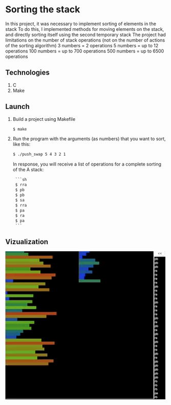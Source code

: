 # Sorting the stack

In this project, it was necessary to implement sorting of elements in the stack
To do this, I implemented methods for moving elements on the stack, and directly sorting itself using the second temporary stack
The project had limitations on the number of stack operations (not on the number of actions of the sorting algorithm)
3 numbers = 2 operations
5 numbers = up to 12 operations
100 numbers = up to 700 operations
500 numbers = up to 6500 operations

## Technologies

1. C
2. Make

## Launch

1. Build a project using Makefile

   ```sh
   $ make
   ```

2. Run the program with the arguments (as numbers) that you want to sort, like this:

   ```sh
   $ ./push_swap 5 4 3 2 1
   ```

     In response, you will receive a list of operations for a complete sorting of the A stack:
  
        ```sh
        $ rra
        $ pb
        $ pb
        $ sa
        $ rra
        $ pa
        $ ra
        $ pa
        ```
    
## Vizualization

  <img src="./screen/visualizer.gif" width="500" alt="vizualize">
